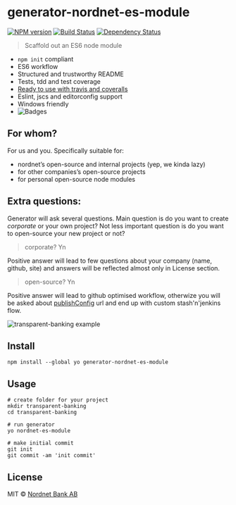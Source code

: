 # generator-nordnet-es-module

[![NPM version][npm-image]][npm-url]
[![Build Status][travis-image]][travis-url]
[![Dependency Status][depstat-image]][depstat-url]

> Scaffold out an ES6 node module

* `npm init` compliant
* ES6 workflow
* Structured and trustworthy README
* Tests, tdd and test coverage
* [Ready to use with travis and coveralls](#next-steps)
* Eslint, jscs and editorconfig support
* Windows friendly
* ![Badges][badges]

## For whom?

For us and you. Specifically suitable for:

* nordnet’s open-source and internal projects (yep, we kinda lazy)
* for other companies’s open-source projects
* for personal open-source node modules

## Extra questions:

Generator will ask several questions. Main question is do you want to create _corporate_ or your own project? Not less important question is do you want to open-source your new project or not?

> corporate? Yn

Positive answer will lead to few questions about your company (name, github, site) and answers will be reflected almost only in License section.

> open-source? Yn

Positive answer will lead to github optimised workflow, otherwize you
will be asked about [publishConfig][sinopia] url and end up with custom stash'n'jenkins flow.

![transparent-banking example](https://i.imgur.com/tqbTOVH.png)

[tdd]: https://iamstarkov.com/start-with-testing/
[badges]: https://img.shields.io/badge/with-badges-brightgreen.svg?style=flat-square
[sinopia]: https://docs.npmjs.com/misc/registry#i-don-t-want-my-package-published-in-the-official-registry-it-s-private "I don't want my package published in the official registry. It's private."

## Install

    npm install --global yo generator-nordnet-es-module

## Usage

    # create folder for your project
    mkdir transparent-banking
    cd transparent-banking

    # run generator
    yo nordnet-es-module

    # make initial commit
    git init
    git commit -am 'init commit'

## License

MIT © [Nordnet Bank AB](https://www.nordnet.se/)

[npm-url]: https://npmjs.org/package/generator-nordnet-es-module
[npm-image]: https://img.shields.io/npm/v/generator-nordnet-es-module.svg?style=flat-square

[travis-url]: https://travis-ci.org/nordnet/generator-nordnet-es-module
[travis-image]: https://img.shields.io/travis/nordnet/generator-nordnet-es-module.svg?style=flat-square

[depstat-url]: https://david-dm.org/nordnet/generator-nordnet-es-module
[depstat-image]: https://david-dm.org/nordnet/generator-nordnet-es-module.svg?style=flat-square
